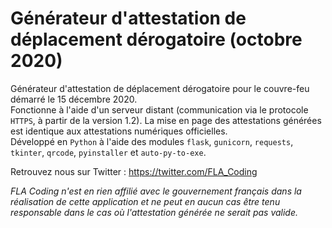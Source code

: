 # Générateur d'attestation de déplacement dérogatoire (octobre 2020)

Générateur d'attestation de déplacement dérogatoire pour le couvre-feu démarré le 15 décembre 2020.  
Fonctionne à l'aide d'un serveur distant (communication via le protocole `HTTPS`, à partir de la version 1.2). La mise en page des attestations générées est identique aux attestations numériques officielles.  
Développé en `Python` à l'aide des modules `flask`, `gunicorn`, `requests`, `tkinter`, `qrcode`, `pyinstaller` et `auto-py-to-exe`.
  
Retrouvez nous sur Twitter : https://twitter.com/FLA_Coding  
  
*FLA Coding n'est en rien affilié avec le gouvernement français dans la réalisation de cette application et ne peut en aucun cas être tenu responsable dans le cas où l'attestation générée ne serait pas valide.*
